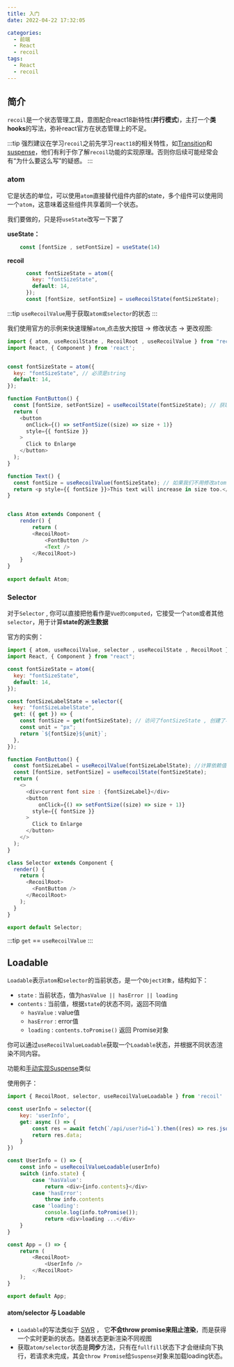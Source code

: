 ```yaml
---
title: 入门
date: 2022-04-22 17:32:05

categories:
  - 前端
  - React
  - recoil
tags:
  - React
  - recoil
---
```




## 简介

`recoil`是一个状态管理工具，意图配合react18新特性(**并行模式**)，主打一个**类hooks**的写法，弥补react官方在状态管理上的不足。

:::tip
强烈建议在学习`recoil`之前先学习`react18`的相关特性，如[Transition](/react/react16-react18/20.Transition.html/)和[suspense](/react/react16-react18/60.suspense.html)，他们有利于你了解`recoil`功能的实现原理。否则你后续可能经常会有“为什么要这么写”的疑惑。
:::


### atom

它是状态的单位，可以使用`atom`直接替代组件内部的state，多个组件可以使用同一个`atom`，这意味着这些组件共享着同一个状态。

我们要做的，只是将`useState`改写一下罢了

**useState：**

```js
    const [fontSize , setFontSize] = useState(14) 
```

**recoil**

```js
      const fontSizeState = atom({
        key: "fontSizeState",
        default: 14,
      });
      const [fontSize, setFontSize] = useRecoilState(fontSizeState);
```

:::tip
`useRecoilValue`用于获取`atom或selector`的状态
:::

我们使用官方的示例来快速理解`atom`,点击放大按钮 -> 修改状态 -> 更改视图: 

```javascript
import { atom, useRecoilState , RecoilRoot , useRecoilValue } from "recoil";
import React, { Component } from 'react';


const fontSizeState = atom({
  key: "fontSizeState", // 必须是string
  default: 14,
});

function FontButton() {
  const [fontSize, setFontSize] = useRecoilState(fontSizeState); // 获取atom状态和修改方法
  return (
    <button
      onClick={() => setFontSize((size) => size + 1)}
      style={{ fontSize }}
    >
      Click to Enlarge
    </button>
  );
}

function Text() {
  const fontSize = useRecoilValue(fontSizeState); // 如果我们不用修改atom状态，可以用useRecoilValue来替代useRecoilState
  return <p style={{ fontSize }}>This text will increase in size too.</p>;
}


class Atom extends Component {
    render() { 
        return (
        <RecoilRoot>
            <FontButton />
            <Text />
        </RecoilRoot>)
    }
}
 
export default Atom;

```


### Selector

对于`Selector` , 你可以直接把他看作是`Vue的computed`，它接受一个`atom`或者其他`selector`，用于计算**state的派生数据**



官方的实例：

```javascript
import { atom, useRecoilValue, selector , useRecoilState , RecoilRoot } from "recoil";
import React, { Component } from "react";

const fontSizeState = atom({
  key: "fontSizeState",
  default: 14,
});

const fontSizeLabelState = selector({
  key: "fontSizeLabelState",
  get: ({ get }) => {
    const fontSize = get(fontSizeState); // 访问了fontSizeState , 创建了与fontSizeStated的依赖关系
    const unit = "px";
    return `${fontSize}${unit}`; 
  },
});

function FontButton() {
  const fontSizeLabel = useRecoilValue(fontSizeLabelState); //计算依赖值
  const [fontSize, setFontSize] = useRecoilState(fontSizeState);
  return (
    <>
      <div>current font size : {fontSizeLabel}</div>
      <button
          onClick={() => setFontSize((size) => size + 1)}
        style={{ fontSize }}
      >
        Click to Enlarge
      </button>
    </>
  );
}

class Selector extends Component {
  render() {
    return (
      <RecoilRoot>
        <FontButton />
      </RecoilRoot>
    );
  }
}

export default Selector;

```

:::tip
`get` == `useRecoilValue`
:::

## Loadable

`Loadable`表示`atom`和`selector`的当前状态，是一个`Object对象`，结构如下：

-   `state` : 当前状态，值为`hasValue || hasError || loading`
-   `contents` : 当前值，根据`state`的状态不同，返回不同值
    -   `hasValue` : value值
    -   `hasError` : error值
    -   `loading` : `contents.toPromise()` 返回 Promise对象

你可以通过`useRecoilValueLoadable`获取一个`Loadable`状态，并根据不同状态渲染不同内容。

功能和[手动实现Suspense](/react/react16-react18/60.suspense.html/#手动实现)类似

使用例子：
```javascript
import { RecoilRoot, selector, useRecoilValueLoadable } from 'recoil'

const userInfo = selector({
    key: 'userInfo',
    get: async () => {
        const res = await fetch(`/api/user?id=1`).then((res) => res.json());
        return res.data;
    }
})

const UserInfo = () => {
    const info = useRecoilValueLoadable(userInfo)
    switch (info.state) {
        case 'hasValue':
            return <div>{info.contents}</div>
        case 'hasError':
            throw info.contents
        case 'loading':
            console.log(info.toPromise());
            return <div>loading ...</div>
    }
}

const App = () => {
    return (
        <RecoilRoot>
            <UserInfo />
        </RecoilRoot>
    );
}

export default App;
```

#### atom/selector 与 Loadable

- `Loadable`的写法类似于 [SWR](/react/SWR/00.简介.html) ， 它**不会throw promise来阻止渲染**，而是获得一个实时更新的状态。随着状态更新渲染不同视图
- 获取`atom/selector`状态是**同步**方法，只有在`fullfill`状态下才会继续向下执行，若请求未完成，其会`throw Promise`给`Suspense`对象来加载loading状态。


